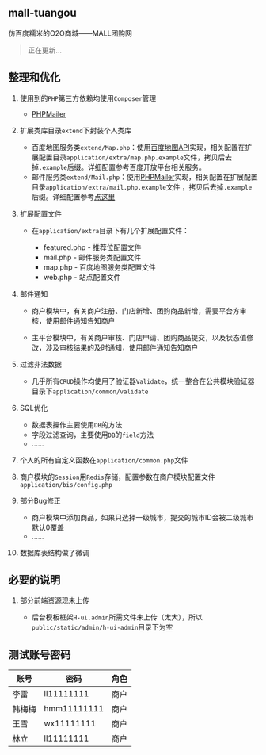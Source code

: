 ## mall-tuangou

仿百度糯米的O2O商城——MALL团购网

> 正在更新...

## 整理和优化

1. 使用到的`PHP`第三方依赖均使用`Composer`管理

    * [PHPMailer](https://github.com/PHPMailer/PHPMailer)

2. 扩展类库目录`extend`下封装个人类库

    * 百度地图服务类`extend/Map.php`：使用[百度地图API](http://lbsyun.baidu.com/)实现，相关配置在扩展配置目录`application/extra/map.php.example`文件，拷贝后去掉`.example`后缀。详细配置参考百度开放平台相关服务。
    * 邮件服务类`extend/Mail.php`：使用[PHPMailer](https://github.com/PHPMailer/PHPMailer)实现，相关配置在扩展配置目录`application/extra/mail.php.example`文件 ，拷贝后去掉`.example`后缀。详细配置参考[点这里](https://github.com/PHPMailer/PHPMailer/blob/master/class.phpmailer.php)

3. 扩展配置文件

    * 在`application/extra`目录下有几个扩展配置文件：

        * featured.php - 推荐位配置文件
        * mail.php - 邮件服务类配置文件
        * map.php - 百度地图服务类配置文件
        * web.php - 站点配置文件

4. 邮件通知
   
    * 商户模块中，有关商户注册、门店新增、团购商品新增，需要平台方审核，使用邮件通知告知商户

    * 主平台模块中，有关商户审核、门店申请、团购商品提交，以及状态值修改，涉及审核结果的及时通知，使用邮件通知告知商户

5. 过滤非法数据
    
    * 几乎所有`CRUD`操作均使用了验证器`Validate`，统一整合在公共模块验证器目录下`application/common/validate`

6. SQL优化

    * 数据表操作主要使用`DB`的方法
    * 字段过滤查询，主要使用`DB`的`field`方法
    * ......

7. 个人的所有自定义函数在`application/common.php`文件

8. 商户模块的`Session`用`Redis`存储，配置参数在商户模块配置文件`application/bis/config.php`

9. 部分Bug修正

    * 商户模块中添加商品，如果只选择一级城市，提交的城市ID会被二级城市默认0覆盖
    * ......

10. 数据库表结构做了微调

## 必要的说明

1. 部分前端资源现未上传

    * 后台模板框架`H-ui.admin`所需文件未上传（太大），所以`public/static/admin/h-ui-admin`目录下为空

## 测试账号密码

 | 账号 | 密码 | 角色 |
 |------|-----------|------|
 | 李雷 | ll11111111 | 商户 |
 | 韩梅梅 | hmm11111111 | 商户 |
 | 王雪 | wx11111111 | 商户 |
 | 林立 | ll11111111 | 商户 |
